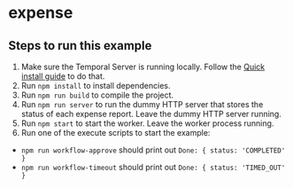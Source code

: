 # expense

## Steps to run this example

1. Make sure the Temporal Server is running locally. Follow the [Quick install guide](https://docs.temporal.io/docs/server/quick-install) to do that.
2. Run `npm install` to install dependencies.
3. Run `npm run build` to compile the project.
4. Run `npm run server` to run the dummy HTTP server that stores the status of each expense report. Leave the dummy HTTP server running.
5. Run `npm start` to start the worker. Leave the worker process running.
6. Run one of the execute scripts to start the example:

- `npm run workflow-approve` should print out `Done: { status: 'COMPLETED' }`
- `npm run workflow-timeout` should print out `Done: { status: 'TIMED_OUT' }`

